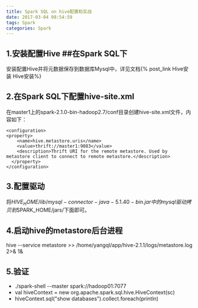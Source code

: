 ```yaml
---
title: Spark SQL on hive配置和实战
date: 2017-03-04 08:54:59
tags: Spark
categories: Spark
---
```

## 1.安装配置Hive ##在Spark SQL下 ##
安装配置Hive并将元数据保存到数据库Mysql中，详见文档{% post_link Hive安装 Hive安装%}
<!-- more -->

## 2.在Spark SQL下配置hive-site.xml  ##
在master1上的spark-2.1.0-bin-hadoop2.7/conf目录创建hive-site.xml文件，内容如下：
```
<configuration>  
<property>
    <name>hive.metastore.uris</name>  
    <value>thrift://master1:9083</value>  
    <description>Thrift URI for the remote metastore. Used by metastore client to connect to remote metastore.</description>  
  </property>  
</configuration>  
```
## 3.配置驱动 ##
将$HIVE_HOME/lib/mysql-connector-java-5.1.40-bin.jar  中的mysql驱动拷贝到$SPARK_HOME/jars/下面即可。
## 4.启动hive的metastore后台进程  ##
hive --service metastore >> /home/yangql/app/hive-2.1.1/logs/metastore.log 2>& 1&
## 5.验证 ##
-  ./spark-shell --master spark://hadoop01:7077
- val hiveContext = new org.apache.spark.sql.hive.HiveContext(sc)
- hiveContext.sql("show databases").collect.foreach(println)
